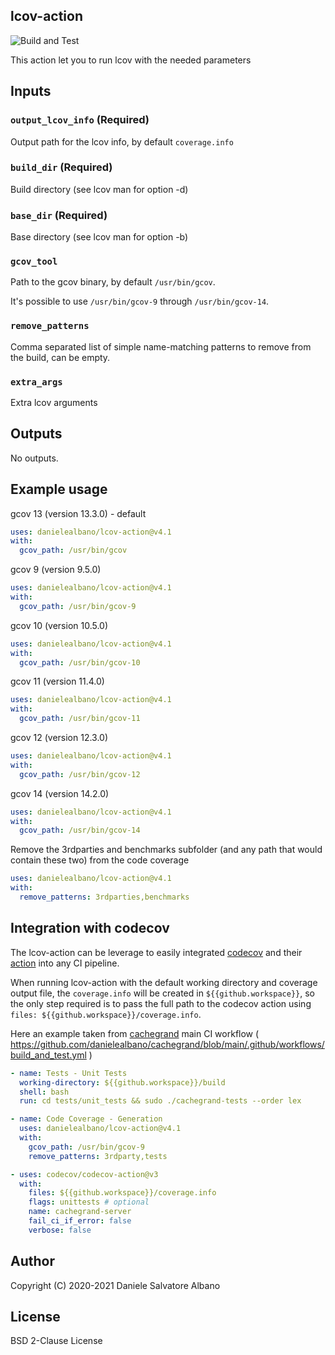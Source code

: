 ## lcov-action

![Build and Test](https://github.com/danielealbano/lcov-action/workflows/Build%20and%20Test/badge.svg)

This action let you to run lcov with the needed parameters

## Inputs

### `output_lcov_info` (**Required**)

Output path for the lcov info, by default `coverage.info`

### `build_dir` (**Required**)

Build directory (see lcov man for option -d)

### `base_dir` (**Required**)

Base directory (see lcov man for option -b)

### `gcov_tool`

Path to the gcov binary, by default `/usr/bin/gcov`.

It's possible to use `/usr/bin/gcov-9` through `/usr/bin/gcov-14`.

### `remove_patterns`

Comma separated list of simple name-matching patterns to remove from the build, can be empty.

### `extra_args`

Extra lcov arguments

## Outputs

No outputs.

## Example usage

gcov 13 (version 13.3.0) - default
```yaml
uses: danielealbano/lcov-action@v4.1
with:
  gcov_path: /usr/bin/gcov
```

gcov 9 (version 9.5.0)
```yaml
uses: danielealbano/lcov-action@v4.1
with:
  gcov_path: /usr/bin/gcov-9
```

gcov 10 (version 10.5.0)
```yaml
uses: danielealbano/lcov-action@v4.1
with:
  gcov_path: /usr/bin/gcov-10
```

gcov 11 (version 11.4.0)
```yaml
uses: danielealbano/lcov-action@v4.1
with:
  gcov_path: /usr/bin/gcov-11
```

gcov 12 (version 12.3.0)
```yaml
uses: danielealbano/lcov-action@v4.1
with:
  gcov_path: /usr/bin/gcov-12
```

gcov 14 (version 14.2.0)
```yaml
uses: danielealbano/lcov-action@v4.1
with:
  gcov_path: /usr/bin/gcov-14
```

Remove the 3rdparties and benchmarks subfolder (and any path that would contain these two) from the code coverage
```yaml
uses: danielealbano/lcov-action@v4.1
with:
  remove_patterns: 3rdparties,benchmarks
```

## Integration with codecov

The lcov-action can be leverage to easily integrated [codecov](https://about.codecov.io/) and their [action](https://github.com/marketplace/actions/codecov) into any CI pipeline.

When running lcov-action with the default working directory and coverage output file, the `coverage.info` will be created in `${{github.workspace}}`, so the only step required is to pass the full path to the codecov action using `files: ${{github.workspace}}/coverage.info`.

Here an example taken from [cachegrand](https://github.com/danielealbano/cachegrand) main CI workflow ( https://github.com/danielealbano/cachegrand/blob/main/.github/workflows/build_and_test.yml )

```yaml
- name: Tests - Unit Tests
  working-directory: ${{github.workspace}}/build
  shell: bash
  run: cd tests/unit_tests && sudo ./cachegrand-tests --order lex

- name: Code Coverage - Generation
  uses: danielealbano/lcov-action@v4.1
  with:
    gcov_path: /usr/bin/gcov-9
    remove_patterns: 3rdparty,tests

- uses: codecov/codecov-action@v3
  with:
    files: ${{github.workspace}}/coverage.info
    flags: unittests # optional
    name: cachegrand-server
    fail_ci_if_error: false
    verbose: false
```

## Author

Copyright (C) 2020-2021 Daniele Salvatore Albano

## License 

BSD 2-Clause License
